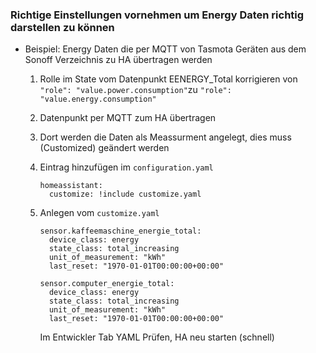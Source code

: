 ### Richtige Einstellungen vornehmen um Energy Daten richtig darstellen zu können

- Beispiel:
  Energy Daten die per MQTT von Tasmota Geräten aus dem Sonoff Verzeichnis zu HA übertragen werden
  1. Rolle im State vom Datenpunkt EENERGY_Total korrigieren von ```"role": "value.power.consumption"```zu ```"role": "value.energy.consumption"```
  2. Datenpunkt per MQTT zum HA übertragen
  3. Dort werden die Daten als Meassurment angelegt, dies muss (Customized) geändert werden
 
  4. Eintrag hinzufügen im ```configuration.yaml```
     ```
     homeassistant:
       customize: !include customize.yaml

     ```

  6. Anlegen vom ```customize.yaml```
     ```
     sensor.kaffeemaschine_energie_total:
       device_class: energy
       state_class: total_increasing
       unit_of_measurement: "kWh"
       last_reset: "1970-01-01T00:00:00+00:00"

     sensor.computer_energie_total:
       device_class: energy
       state_class: total_increasing
       unit_of_measurement: "kWh"
       last_reset: "1970-01-01T00:00:00+00:00"

     ```
      Im Entwickler Tab YAML Prüfen, HA neu starten (schnell)
        
     
